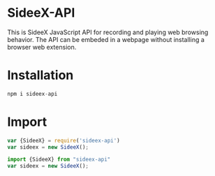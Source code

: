 <!-- <style>
.First {
  background-color:#e7e8e3;
}
</style> -->
#  <span class="First">SideeX-API</span>

This is SideeX JavaScript API for recording and playing web browsing behavior. The API can be embeded in a webpage without installing a browser web extension.

#    Installation
```javascript
npm i sideex-api
```


#    Import
```javascript
var {SideeX} = require('sideex-api')
var sideex = new SideeX();
```

```javascript
import {SideeX} from "sideex-api"
var sideex = new SideeX();
```




